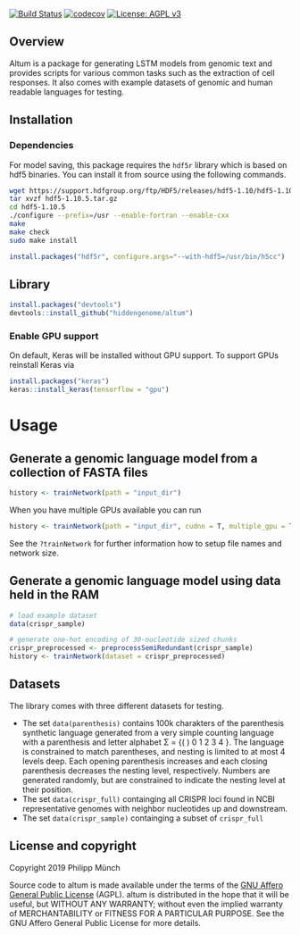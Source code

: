 [![Build Status](https://travis-ci.org/hiddengenome/altum.svg?branch=master)](https://travis-ci.org/hiddengenome/altum)
[![codecov](https://codecov.io/gh/hiddengenome/altum/branch/master/graph/badge.svg)](https://codecov.io/gh/hiddengenome/altum)
[![License: AGPL v3](https://img.shields.io/badge/License-AGPL%20v3-blue.svg)](https://www.gnu.org/licenses/agpl-3.0)

## Overview

Altum is a package for generating LSTM models from genomic text and provides scripts for various common tasks such as the extraction of cell responses. It also comes with example datasets of genomic and human readable languages for testing.

## Installation

### Dependencies

For model saving, this package requires the `hdf5r` library which is based on hdf5 binaries. You can install it from source using the following commands. 

``` bash
wget https://support.hdfgroup.org/ftp/HDF5/releases/hdf5-1.10/hdf5-1.10.5/src/hdf5-1.10.5.tar.gz
tar xvzf hdf5-1.10.5.tar.gz
cd hdf5-1.10.5
./configure --prefix=/usr --enable-fortran --enable-cxx
make
make check
sudo make install
```

``` r
install.packages("hdf5r", configure.args="--with-hdf5=/usr/bin/h5cc")
```

## Library 

``` r
install.packages("devtools")
devtools::install_github("hiddengenome/altum")
```

### Enable GPU support

On default, Keras will be installed without GPU support. To support GPUs reinstall Keras via

``` r
install.packages("keras")
keras::install_keras(tensorflow = "gpu")
```

# Usage

## Generate a genomic language model from a collection of FASTA files

``` r
history <- trainNetwork(path = "input_dir")
```

When you have multiple GPUs available you can run

``` r
history <- trainNetwork(path = "input_dir", cudnn = T, multiple_gpu = T, gpu_num = 1:8, run_name= "GenomeNet", epochs = 100, steps_per_epoch = 10000)
```

See the `?trainNetwork` for further information how to setup file names and network size.

## Generate a genomic language model using data held in the RAM

``` r
# load example dataset
data(crispr_sample)

# generate one-hot encoding of 30-nucleotide sized chunks
crispr_preprocessed <- preprocessSemiRedundant(crispr_sample)
history <- trainNetwork(dataset = crispr_preprocessed)
```

## Datasets

The library comes with three different datasets for testing. 

- The set `data(parenthesis)` contains 100k charakters of the parenthesis synthetic language generated from a very simple counting language with a parenthesis and letter alphabet Σ = {( ) 0 1 2 3 4 }. The language is constrained to match parentheses, and nesting is limited to at most 4 levels deep. Each opening parenthesis increases and each closing parenthesis decreases the nesting level, respectively. Numbers are generated randomly, but are constrained to indicate the nesting level at their position.  
- The set `data(crispr_full)` containging all CRISPR loci found in NCBI representative genomes with neighbor nucleotides up and downstream.
- The set `data(crispr_sample)` containging a subset of `crispr_full`

## License and copyright
Copyright 2019 Philipp Münch

Source code to altum is made available under the terms of the [GNU Affero General Public License](LICENSE.txt) (AGPL). altum is distributed in the hope that it will be useful, but WITHOUT ANY WARRANTY; without even the implied warranty of MERCHANTABILITY or FITNESS FOR A PARTICULAR PURPOSE. See the GNU Affero General Public License for more details.
